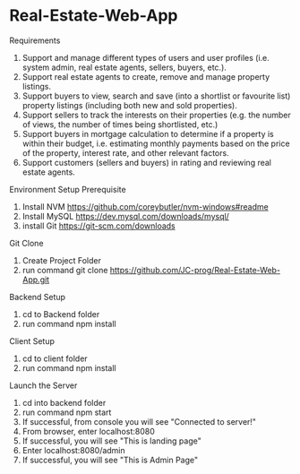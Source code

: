 # Real-Estate-Web-App

Requirements
1. Support and manage different types of users and user profiles (i.e. system admin, real estate agents,
sellers, buyers, etc.).
2. Support real estate agents to create, remove and manage property listings.
3. Support buyers to view, search and save (into a shortlist or favourite list) property listings (including
both new and sold properties).
4. Support sellers to track the interests on their properties (e.g. the number of views, the number of times
being shortlisted, etc.)
5. Support buyers in mortgage calculation to determine if a property is within their budget, i.e. estimating
monthly payments based on the price of the property, interest rate, and other relevant factors.
6. Support customers (sellers and buyers) in rating and reviewing real estate agents. 

Environment Setup
Prerequisite
1. Install NVM
   https://github.com/coreybutler/nvm-windows#readme
3. Install MySQL
   https://dev.mysql.com/downloads/mysql/
4. install Git
   https://git-scm.com/downloads

Git Clone
1. Create Project Folder
2. run command git clone https://github.com/JC-prog/Real-Estate-Web-App.git

Backend Setup
1. cd to Backend folder
2. run command npm install

Client Setup
1. cd to client folder
2. run command npm install

Launch the Server
1. cd into backend folder
2. run command npm start
3. If successful, from console you will see "Connected to server!"
4. From browser, enter localhost:8080
5. If successful, you will see "This is landing page"
6. Enter localhost:8080/admin
7. If successful, you will see "This is Admin Page"


